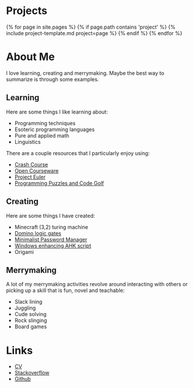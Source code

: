 # Projects

{% for page in site.pages %}
  {% if page.path contains 'project' %}
    {% include project-template.md project=page %}
  {% endif %}
{% endfor %}

# About Me
I love learning, creating and merrymaking. Maybe the best way to summarize is through some examples.

## Learning
Here are some things I like learning about:

 - Programming techniques
 - Esoteric programming languages
 - Pure and applied math
 - Linguistics
 
There are a couple resources that I particularly enjoy using:

 - [Crash Course](https://www.youtube.com/user/crashcourse)
 - [Open Courseware](https://ocw.mit.edu/courses/find-by-topic/)
 - [Project Euler](https://projecteuler.net)
 - [Programming Puzzles and Code Golf](https://codegolf.stackexchange.com)
 
## Creating
Here are some things I have created:

 - Minecraft (3,2) turing machine
 - [Domino logic gates](https://codegolf.stackexchange.com/questions/82938/golf-all-the-16-logic-gates-with-2-inputs-and-1-output/91472#91472)
 - [Minimalist Password Manager](https://gist.github.com/NonlinearFruit/7b6f72f97f0d70086f3f229fbf23850f)
 - [Windows enhancing AHK script](https://github.com/NonlinearFruit/Ultimate)
 - Origami
 
## Merrymaking
A lot of my merrymaking activities revolve around interacting with others or picking up a skill that is fun, novel and teachable:

 - Slack lining
 - Juggling
 - Cude solving
 - Rock slinging
 - Board games

# Links
- [CV](https://stackoverflow.com/cv/nonlinearfruit)
- [Stackoverflow](https://stackoverflow.com/users/4769802/nonlinearfruit?tab=profile)
- [Github](https://github.com/NonlinearFruit)
